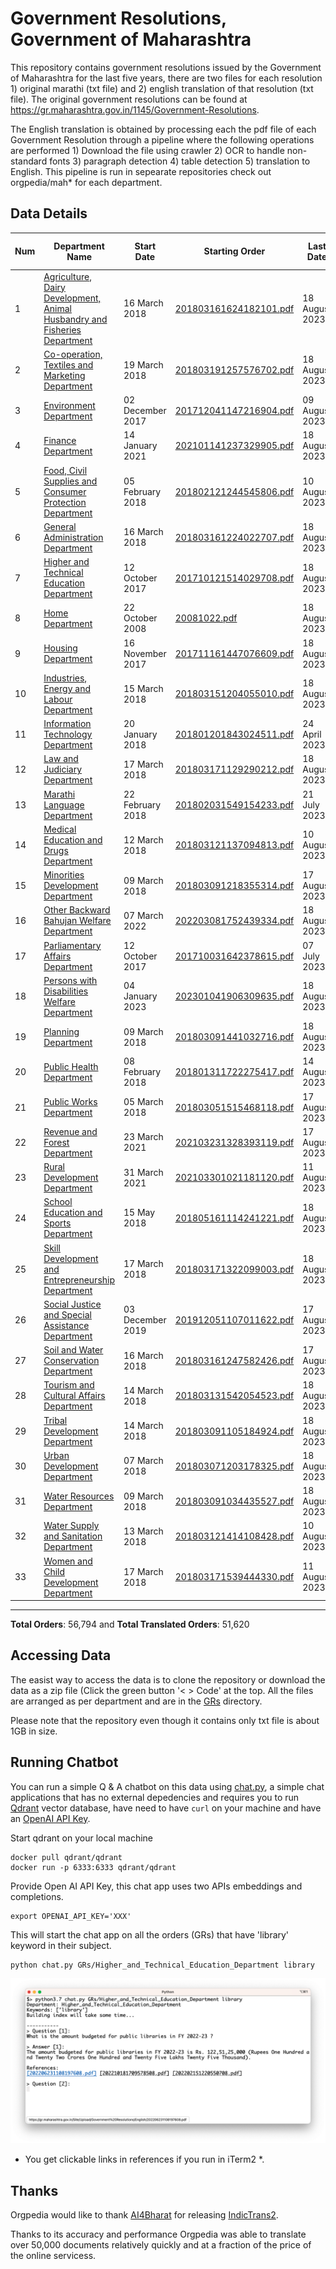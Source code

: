 # Government Resolutions, Government of Maharashtra

This repository contains government resolutions issued by the Government of Maharashtra for the last five years, there are two files for each resolution 1) original marathi (txt file) and 2) english translation of that resolution (txt file). The original government resolutions can be found at https://gr.maharashtra.gov.in/1145/Government-Resolutions.


The English translation is obtained by processing each the pdf file of each Government Resolution through a pipeline where the following operations are performed 1) Download the file using crawler 2) OCR to handle non-standard fonts 3) paragraph detection 4) table  detection 5) translation to English. This pipeline is run in sepearate repositories check out orgpedia/mah* for each department.


## Data Details

| Num | Department Name | Start Date | Starting Order | Last Date | Last Order | Last Crawl Date | # Marathi Orders | # Translated Orders |
| --- | --------------- | ---------- | -------------- | --------- | ---------- | --------------- | ---------------- | ------------------- |
| 1 | [Agriculture, Dairy Development, Animal Husbandry and Fisheries Department](GRs/Agriculture,_Dairy_Development,_Animal_Husbandry_and_Fisheries_Department) | 16 March 2018 | [201803161624182101.pdf](https://gr.maharashtra.gov.in/Site/Upload/Government%20Resolutions/English/201803161624182101.pdf) | 18 August 2023 | [202308181441521401.pdf](https://gr.maharashtra.gov.in/Site/Upload/Government%20Resolutions/English/202308181441521401.pdf) | 19-Aug-2023 | 3426 | 3366 |
| 2 | [Co-operation, Textiles and Marketing Department](GRs/Co-operation,_Textiles_and_Marketing_Department) | 19 March 2018 | [201803191257576702.pdf](https://gr.maharashtra.gov.in/Site/Upload/Government%20Resolutions/English/201803191257576702.pdf) | 18 August 2023 | [202308181728344702.pdf](https://gr.maharashtra.gov.in/Site/Upload/Government%20Resolutions/English/202308181728344702.pdf) | 19-Aug-2023 | 2140 | 2102 |
| 3 | [Environment Department](GRs/Environment_Department) | 02 December 2017 | [201712041147216904.pdf](https://gr.maharashtra.gov.in/Site/Upload/Government%20Resolutions/English/201712041147216904.pdf) | 09 August 2023 | [202308091733165604.pdf](https://gr.maharashtra.gov.in/Site/Upload/Government%20Resolutions/English/202308091733165604.pdf) | 12-Aug-2023 | 301 | 294 |
| 4 | [Finance Department](GRs/Finance_Department) | 14 January 2021 | [202101141237329905.pdf](https://gr.maharashtra.gov.in/Site/Upload/Government%20Resolutions/English/202101141237329905.pdf) | 18 August 2023 | [202308181158182605.pdf](https://gr.maharashtra.gov.in/Site/Upload/Government%20Resolutions/English/202308181158182605.pdf) | 19-Aug-2023 | 542 | 537 |
| 5 | [Food, Civil Supplies and Consumer Protection Department](GRs/Food,_Civil_Supplies_and_Consumer_Protection_Department) | 05 February 2018 | [201802121244545806.pdf](https://gr.maharashtra.gov.in/Site/Upload/Government%20Resolutions/English/201802121244545806.pdf) | 10 August 2023 | [202308101808242706.pdf](https://gr.maharashtra.gov.in/Site/Upload/Government%20Resolutions/English/202308101808242706.pdf) | 12-Aug-2023 | 860 | 852 |
| 6 | [General Administration Department](GRs/General_Administration_Department) | 16 March 2018 | [201803161224022707.pdf](https://gr.maharashtra.gov.in/Site/Upload/Government%20Resolutions/English/201803161224022707.pdf) | 18 August 2023 | [202308181535038707.pdf](https://gr.maharashtra.gov.in/Site/Upload/Government%20Resolutions/English/202308181535038707.pdf) | 19-Aug-2023 | 3787 | 3768 |
| 7 | [Higher and Technical Education Department](GRs/Higher_and_Technical_Education_Department) | 12 October 2017 | [201710121514029708.pdf](https://gr.maharashtra.gov.in/Site/Upload/Government%20Resolutions/English/201710121514029708.pdf) | 18 August 2023 | [202308181207577608.pdf](https://gr.maharashtra.gov.in/Site/Upload/Government%20Resolutions/English/202308181207577608.pdf) | 19-Aug-2023 | 2194 | 2172 |
| 8 | [Home Department](GRs/Home_Department) | 22 October 2008 | [20081022.pdf](https://gr.maharashtra.gov.in/Site/Upload/Government%20Resolutions/English/20081022.pdf) | 18 August 2023 | [202308181720176229.pdf](https://gr.maharashtra.gov.in/Site/Upload/Government%20Resolutions/English/202308181720176229.pdf) | 19-Aug-2023 | 7838 | 3294 |
| 9 | [Housing Department](GRs/Housing_Department) | 16 November 2017 | [201711161447076609.pdf](https://gr.maharashtra.gov.in/Site/Upload/Government%20Resolutions/English/201711161447076609.pdf) | 18 August 2023 | [202308181802054109.pdf](https://gr.maharashtra.gov.in/Site/Upload/Government%20Resolutions/English/202308181802054109.pdf) | 19-Aug-2023 | 308 | 304 |
| 10 | [Industries, Energy and Labour Department](GRs/Industries,_Energy_and_Labour_Department) | 15 March 2018 | [201803151204055010.pdf](https://gr.maharashtra.gov.in/Site/Upload/Government%20Resolutions/English/201803151204055010.pdf) | 18 August 2023 | [202308181743343010.pdf](https://gr.maharashtra.gov.in/Site/Upload/Government%20Resolutions/English/202308181743343010.pdf) | 19-Aug-2023 | 1603 | 1598 |
| 11 | [Information Technology Department](GRs/Information_Technology_Department) | 20 January 2018 | [201801201843024511.pdf](https://gr.maharashtra.gov.in/Site/Upload/Government%20Resolutions/English/201801201843024511.pdf) | 24 April 2023 | [202304241816282211.pdf](https://gr.maharashtra.gov.in/Site/Upload/Government%20Resolutions/English/202304241816282211.pdf) | 28-May-2023 | 107 | 107 |
| 12 | [Law and Judiciary Department](GRs/Law_and_Judiciary_Department) | 17 March 2018 | [201803171129290212.pdf](https://gr.maharashtra.gov.in/Site/Upload/Government%20Resolutions/English/201803171129290212.pdf) | 18 August 2023 | [202308181724070012.pdf](https://gr.maharashtra.gov.in/Site/Upload/Government%20Resolutions/English/202308181724070012.pdf) | 19-Aug-2023 | 1538 | 1523 |
| 13 | [Marathi Language Department](GRs/Marathi_Language_Department) | 22 February 2018 | [201802031549154233.pdf](https://gr.maharashtra.gov.in/Site/Upload/Government%20Resolutions/English/201802031549154233.pdf) | 21 July 2023 | [202307211300189433.pdf](https://gr.maharashtra.gov.in/Site/Upload/Government%20Resolutions/English/202307211300189433.pdf) | 21-Jul-2023 | 290 | 288 |
| 14 | [Medical Education and Drugs Department](GRs/Medical_Education_and_Drugs_Department) | 12 March 2018 | [201803121137094813.pdf](https://gr.maharashtra.gov.in/Site/Upload/Government%20Resolutions/English/201803121137094813.pdf) | 10 August 2023 | [202308101745491413.pdf](https://gr.maharashtra.gov.in/Site/Upload/Government%20Resolutions/English/202308101745491413.pdf) | 13-Aug-2023 | 885 | 841 |
| 15 | [Minorities Development Department](GRs/Minorities_Development_Department) | 09 March 2018 | [201803091218355314.pdf](https://gr.maharashtra.gov.in/Site/Upload/Government%20Resolutions/English/201803091218355314.pdf) | 17 August 2023 | [202308171306488014.pdf](https://gr.maharashtra.gov.in/Site/Upload/Government%20Resolutions/English/202308171306488014.pdf) | 19-Aug-2023 | 806 | 802 |
| 16 | [Other Backward Bahujan Welfare Department](GRs/Other_Backward_Bahujan_Welfare_Department) | 07 March 2022 | [202203081752439334.pdf](https://gr.maharashtra.gov.in/Site/Upload/Government%20Resolutions/English/202203081752439334.pdf) | 18 August 2023 | [202308181715074134.pdf](https://gr.maharashtra.gov.in/Site/Upload/Government%20Resolutions/English/202308181715074134.pdf) | 19-Aug-2023 | 305 | 304 |
| 17 | [Parliamentary Affairs Department](GRs/Parliamentary_Affairs_Department) | 12 October 2017 | [201710031642378615.pdf](https://gr.maharashtra.gov.in/Site/Upload/Government%20Resolutions/English/201710031642378615.pdf) | 07 July 2023 | [202307071223304115.pdf](https://gr.maharashtra.gov.in/Site/Upload/Government%20Resolutions/English/202307071223304115.pdf) | 09-Jul-2023 | 101 | 101 |
| 18 | [Persons with Disabilities Welfare Department](GRs/Persons_with_Disabilities_Welfare_Department) | 04 January 2023 | [202301041906309635.pdf](https://gr.maharashtra.gov.in/Site/Upload/Government%20Resolutions/English/202301041906309635.pdf) | 18 August 2023 | [202308181210141235.pdf](https://gr.maharashtra.gov.in/Site/Upload/Government%20Resolutions/English/202308181210141235.pdf) | 19-Aug-2023 | 22 | 22 |
| 19 | [Planning Department](GRs/Planning_Department) | 09 March 2018 | [201803091441032716.pdf](https://gr.maharashtra.gov.in/Site/Upload/Government%20Resolutions/English/201803091441032716.pdf) | 18 August 2023 | [202308181806284216.pdf](https://gr.maharashtra.gov.in/Site/Upload/Government%20Resolutions/English/202308181806284216.pdf) | 19-Aug-2023 | 1295 | 1276 |
| 20 | [Public Health Department](GRs/Public_Health_Department) | 08 February 2018 | [201801311722275417.pdf](https://gr.maharashtra.gov.in/Site/Upload/Government%20Resolutions/English/201801311722275417.pdf) | 14 August 2023 | [202308141228369017.pdf](https://gr.maharashtra.gov.in/Site/Upload/Government%20Resolutions/English/202308141228369017.pdf) | 19-Aug-2023 | 4872 | 4835 |
| 21 | [Public Works Department](GRs/Public_Works_Department) | 05 March 2018 | [201803051515468118.pdf](https://gr.maharashtra.gov.in/Site/Upload/Government%20Resolutions/English/201803051515468118.pdf) | 17 August 2023 | [202308171701270918.pdf](https://gr.maharashtra.gov.in/Site/Upload/Government%20Resolutions/English/202308171701270918.pdf) | 19-Aug-2023 | 2744 | 2735 |
| 22 | [Revenue and Forest Department](GRs/Revenue_and_Forest_Department) | 23 March 2021 | [202103231328393119.pdf](https://gr.maharashtra.gov.in/Site/Upload/Government%20Resolutions/English/202103231328393119.pdf) | 17 August 2023 | [202308181153070519.pdf](https://gr.maharashtra.gov.in/Site/Upload/Government%20Resolutions/English/202308181153070519.pdf) | 19-Aug-2023 | 2306 | 2281 |
| 23 | [Rural Development Department](GRs/Rural_Development_Department) | 31 March 2021 | [202103301021181120.pdf](https://gr.maharashtra.gov.in/Site/Upload/Government%20Resolutions/English/202103301021181120.pdf) | 11 August 2023 | [202308111214039420.pdf](https://gr.maharashtra.gov.in/Site/Upload/Government%20Resolutions/English/202308111214039420.pdf) | 13-Aug-2023 | 1137 | 1021 |
| 24 | [School Education and Sports Department](GRs/School_Education_and_Sports_Department) | 15 May 2018 | [201805161114241221.pdf](https://gr.maharashtra.gov.in/Site/Upload/Government%20Resolutions/English/201805161114241221.pdf) | 18 August 2023 | [202308181821312521.pdf](https://gr.maharashtra.gov.in/Site/Upload/Government%20Resolutions/English/202308181821312521.pdf) | 19-Aug-2023 | 3070 | 3052 |
| 25 | [Skill Development and Entrepreneurship Department](GRs/Skill_Development_and_Entrepreneurship_Department) | 17 March 2018 | [201803171322099003.pdf](https://gr.maharashtra.gov.in/Site/Upload/Government%20Resolutions/English/201803171322099003.pdf) | 18 August 2023 | [202308181308172603.pdf](https://gr.maharashtra.gov.in/Site/Upload/Government%20Resolutions/English/202308181308172603.pdf) | 19-Aug-2023 | 805 | 803 |
| 26 | [Social Justice and Special Assistance Department](GRs/Social_Justice_and_Special_Assistance_Department) | 03 December 2019 | [201912051107011622.pdf](https://gr.maharashtra.gov.in/Site/Upload/Government%20Resolutions/English/201912051107011622.pdf) | 17 August 2023 | [202308171241103122.pdf](https://gr.maharashtra.gov.in/Site/Upload/Government%20Resolutions/English/202308171241103122.pdf) | 19-Aug-2023 | 1073 | 1070 |
| 27 | [Soil and Water Conservation Department](GRs/Soil_and_Water_Conservation_Department) | 16 March 2018 | [201803161247582426.pdf](https://gr.maharashtra.gov.in/Site/Upload/Government%20Resolutions/English/201803161247582426.pdf) | 17 August 2023 | [202308171445134326.pdf](https://gr.maharashtra.gov.in/Site/Upload/Government%20Resolutions/English/202308171445134326.pdf) | 19-Aug-2023 | 1707 | 1631 |
| 28 | [Tourism and Cultural Affairs Department](GRs/Tourism_and_Cultural_Affairs_Department) | 14 March 2018 | [201803131542054523.pdf](https://gr.maharashtra.gov.in/Site/Upload/Government%20Resolutions/English/201803131542054523.pdf) | 18 August 2023 | [202308181107215623.pdf](https://gr.maharashtra.gov.in/Site/Upload/Government%20Resolutions/English/202308181107215623.pdf) | 19-Aug-2023 | 728 | 721 |
| 29 | [Tribal Development Department](GRs/Tribal_Development_Department) | 14 March 2018 | [201803091105184924.pdf](https://gr.maharashtra.gov.in/Site/Upload/Government%20Resolutions/English/201803091105184924.pdf) | 18 August 2023 | [202308171708014024.pdf](https://gr.maharashtra.gov.in/Site/Upload/Government%20Resolutions/English/202308171708014024.pdf) | 19-Aug-2023 | 1612 | 1592 |
| 30 | [Urban Development Department](GRs/Urban_Development_Department) | 07 March 2018 | [201803071203178325.pdf](https://gr.maharashtra.gov.in/Site/Upload/Government%20Resolutions/English/201803071203178325.pdf) | 18 August 2023 | [202308181520460025.pdf](https://gr.maharashtra.gov.in/Site/Upload/Government%20Resolutions/English/202308181520460025.pdf) | 19-Aug-2023 | 1982 | 1978 |
| 31 | [Water Resources Department](GRs/Water_Resources_Department) | 09 March 2018 | [201803091034435527.pdf](https://gr.maharashtra.gov.in/Site/Upload/Government%20Resolutions/English/201803091034435527.pdf) | 18 August 2023 | [202308181737521727.pdf](https://gr.maharashtra.gov.in/Site/Upload/Government%20Resolutions/English/202308181737521727.pdf) | 19-Aug-2023 | 2226 | 2218 |
| 32 | [Water Supply and Sanitation Department](GRs/Water_Supply_and_Sanitation_Department) | 13 March 2018 | [201803121414108428.pdf](https://gr.maharashtra.gov.in/Site/Upload/Government%20Resolutions/English/201803121414108428.pdf) | 10 August 2023 | [202308101212041828.pdf](https://gr.maharashtra.gov.in/Site/Upload/Government%20Resolutions/English/202308101212041828.pdf) | 13-Aug-2023 | 3101 | 3069 |
| 33 | [Women and Child Development Department](GRs/Women_and_Child_Development_Department) | 17 March 2018 | [201803171539444330.pdf](https://gr.maharashtra.gov.in/Site/Upload/Government%20Resolutions/English/201803171539444330.pdf) | 11 August 2023 | [202308111710592630.pdf](https://gr.maharashtra.gov.in/Site/Upload/Government%20Resolutions/English/202308111710592630.pdf) | 19-Aug-2023 | 1083 | 1063 |
----------------------------------------------------------------------------------------------------

**Total Orders**: 56,794 and **Total Translated Orders**: 51,620
## Accessing Data

The easist way to access the data is to clone the repository or download the data as a zip file (Click the green button '< > Code' at the top. All the files are arranged as per department and are in the [GRs](GRs) directory.

Please note that the repository even though it contains only txt file is about 1GB in size.

## Running Chatbot

You can run a simple Q & A chatbot on this data using [chat.py](chat.py), a simple chat applications that has no external depedencies and requires you to run [Qdrant](https://qdrant.tech/) vector database, have need to have `curl` on your machine and have an [OpenAI API Key](https://help.openai.com/en/articles/4936850-where-do-i-find-my-secret-api-key).

Start qdrant on your local machine
```shell
docker pull qdrant/qdrant
docker run -p 6333:6333 qdrant/qdrant
```

Provide Open AI API Key, this chat app uses two APIs embeddings and completions.
```shell
export OPENAI_API_KEY='XXX'
```

This will start the chat app on all the orders (GRs) that have 'library' keyword in their subject.

```shell
python chat.py GRs/Higher_and_Technical_Education_Department library
```

![screenshot of running chat.py](screenshot.png)

* You get clickable links in references if you run in iTerm2 *.

## Thanks

Orgpedia would like to thank [AI4Bharat](https://ai4bharat.iitm.ac.in/) for releasing [IndicTrans2](https://github.com/AI4Bharat/IndicTrans2).

Thanks to its accuracy and performance Orgpedia was able to translate over 50,000 documents relatively quickly and at a fraction of the price of the online servicess.











